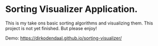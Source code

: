 # Sorting Visualizer Application.

This is my take ons basic sorting algorithms and visualizing them. This project is not yet finished. But please enjoy!

Demo: 
https://dirkodendaal.github.io/sorting-visualizer/
